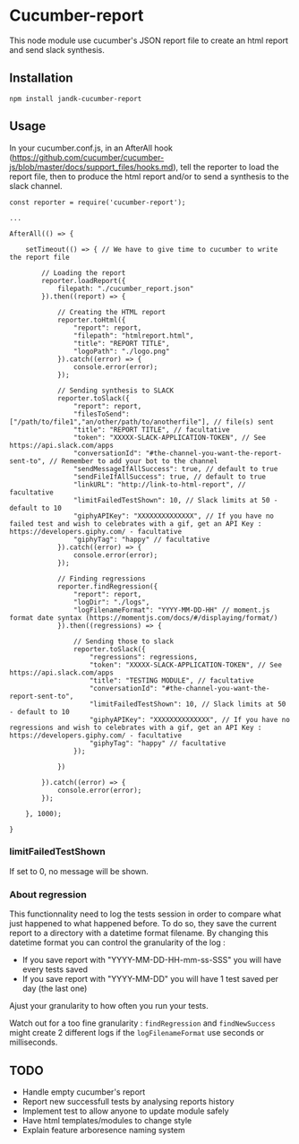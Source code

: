 # Cucumber-report
This node module use cucumber's JSON report file to create an html report and send slack synthesis.

## Installation
```
npm install jandk-cucumber-report
```

## Usage
In your cucumber.conf.js, in an AfterAll hook (https://github.com/cucumber/cucumber-js/blob/master/docs/support_files/hooks.md), tell the reporter to load the report file, then to produce the html report and/or to send a synthesis to the slack channel.

```
const reporter = require('cucumber-report');

...

AfterAll(() => {

	setTimeout(() => { // We have to give time to cucumber to write the report file

		// Loading the report
		reporter.loadReport({
			filepath: "./cucumber_report.json"
		}).then((report) => {

			// Creating the HTML report
			reporter.toHtml({
				"report": report,
				"filepath": "htmlreport.html",
				"title": "REPORT TITLE",
				"logoPath": "./logo.png"
			}).catch((error) => {
				console.error(error);
			});

			// Sending synthesis to SLACK
			reporter.toSlack({
				"report": report,
				"filesToSend": ["/path/to/file1","an/other/path/to/anotherfile"], // file(s) sent
				"title": "REPORT TITLE", // facultative
				"token": "XXXXX-SLACK-APPLICATION-TOKEN", // See https://api.slack.com/apps
				"conversationId": "#the-channel-you-want-the-report-sent-to", // Remember to add your bot to the channel
				"sendMessageIfAllSuccess": true, // default to true
				"sendFileIfAllSuccess": true, // default to true
				"linkURL": "http://link-to-html-report", // facultative
				"limitFailedTestShown": 10, // Slack limits at 50 - default to 10
				"giphyAPIKey": "XXXXXXXXXXXXXX", // If you have no failed test and wish to celebrates with a gif, get an API Key : https://developers.giphy.com/ - facultative
				"giphyTag": "happy" // facultative
			}).catch((error) => {
				console.error(error);
			});

			// Finding regressions
			reporter.findRegression({
				"report": report,
				"logDir": "./logs",
				"logFilenameFormat": "YYYY-MM-DD-HH" // moment.js format date syntax (https://momentjs.com/docs/#/displaying/format/)
			}).then((regressions) => {

				// Sending those to slack
				reporter.toSlack({
					"regressions": regressions,
					"token": "XXXXX-SLACK-APPLICATION-TOKEN", // See https://api.slack.com/apps
					"title": "TESTING MODULE", // facultative
					"conversationId": "#the-channel-you-want-the-report-sent-to",
					"limitFailedTestShown": 10, // Slack limits at 50 - default to 10
					"giphyAPIKey": "XXXXXXXXXXXXXX", // If you have no regressions and wish to celebrates with a gif, get an API Key : https://developers.giphy.com/ - facultative
					"giphyTag": "happy" // facultative
				});

			})

		}).catch((error) => {
			console.error(error);
		});

	}, 1000);

}
```

### limitFailedTestShown
If set to 0, no message will be shown.

### About regression
This functionnality need to log the tests session in order to compare what just happened to what happened before.
To do so, they save the current report to a directory with a datetime format filename. By changing this datetime format you can control the granularity of the log :
- If you save report with "YYYY-MM-DD-HH-mm-ss-SSS" you will have every tests saved
- If you save report with "YYYY-MM-DD" you will have 1 test saved per day (the last one)

Ajust your granularity to how often you run your tests.

Watch out for a too fine granularity : ``findRegression`` and ``findNewSuccess`` might create 2 different logs if the ``logFilenameFormat`` use seconds or milliseconds.

## TODO
- Handle empty cucumber's report
- Report new successfull tests by analysing reports history
- Implement test to allow anyone to update module safely
- Have html templates/modules to change style
- Explain feature arboresence naming system
